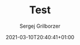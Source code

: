 ---
title: "Test"
date: 2021-03-10T20:40:41+01:00
draft: false
author: Sergej Grilborzer
tags: ["x", "y"]
categories: ["x", "y"]
---